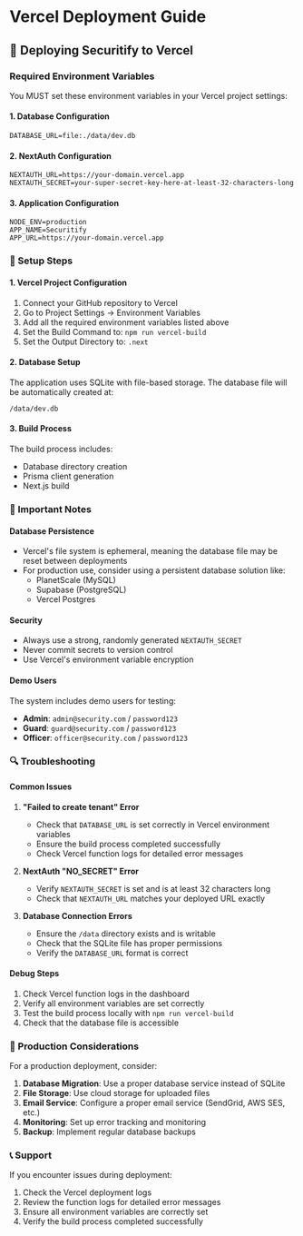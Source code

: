 # Vercel Deployment Guide

## 🚀 Deploying Securitify to Vercel

### Required Environment Variables

You MUST set these environment variables in your Vercel project settings:

#### 1. Database Configuration
```
DATABASE_URL=file:./data/dev.db
```

#### 2. NextAuth Configuration
```
NEXTAUTH_URL=https://your-domain.vercel.app
NEXTAUTH_SECRET=your-super-secret-key-here-at-least-32-characters-long
```

#### 3. Application Configuration
```
NODE_ENV=production
APP_NAME=Securitify
APP_URL=https://your-domain.vercel.app
```

### 🔧 Setup Steps

#### 1. Vercel Project Configuration
1. Connect your GitHub repository to Vercel
2. Go to Project Settings → Environment Variables
3. Add all the required environment variables listed above
4. Set the Build Command to: `npm run vercel-build`
5. Set the Output Directory to: `.next`

#### 2. Database Setup
The application uses SQLite with file-based storage. The database file will be automatically created at:
```
/data/dev.db
```

#### 3. Build Process
The build process includes:
- Database directory creation
- Prisma client generation
- Next.js build

### 📝 Important Notes

#### Database Persistence
- Vercel's file system is ephemeral, meaning the database file may be reset between deployments
- For production use, consider using a persistent database solution like:
  - PlanetScale (MySQL)
  - Supabase (PostgreSQL)
  - Vercel Postgres

#### Security
- Always use a strong, randomly generated `NEXTAUTH_SECRET`
- Never commit secrets to version control
- Use Vercel's environment variable encryption

#### Demo Users
The system includes demo users for testing:
- **Admin**: `admin@security.com` / `password123`
- **Guard**: `guard@security.com` / `password123`
- **Officer**: `officer@security.com` / `password123`

### 🔍 Troubleshooting

#### Common Issues

1. **"Failed to create tenant" Error**
   - Check that `DATABASE_URL` is set correctly in Vercel environment variables
   - Ensure the build process completed successfully
   - Check Vercel function logs for detailed error messages

2. **NextAuth "NO_SECRET" Error**
   - Verify `NEXTAUTH_SECRET` is set and is at least 32 characters long
   - Check that `NEXTAUTH_URL` matches your deployed URL exactly

3. **Database Connection Errors**
   - Ensure the `/data` directory exists and is writable
   - Check that the SQLite file has proper permissions
   - Verify the `DATABASE_URL` format is correct

#### Debug Steps
1. Check Vercel function logs in the dashboard
2. Verify all environment variables are set correctly
3. Test the build process locally with `npm run vercel-build`
4. Check that the database file is accessible

### 🔄 Production Considerations

For a production deployment, consider:

1. **Database Migration**: Use a proper database service instead of SQLite
2. **File Storage**: Use cloud storage for uploaded files
3. **Email Service**: Configure a proper email service (SendGrid, AWS SES, etc.)
4. **Monitoring**: Set up error tracking and monitoring
5. **Backup**: Implement regular database backups

### 📞 Support

If you encounter issues during deployment:
1. Check the Vercel deployment logs
2. Review the function logs for detailed error messages
3. Ensure all environment variables are correctly set
4. Verify the build process completed successfully